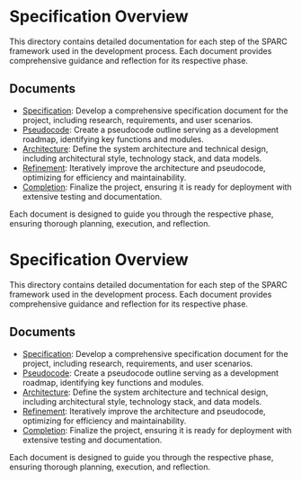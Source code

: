 # Specification Overview

This directory contains detailed documentation for each step of the SPARC framework used in the development process. Each document provides comprehensive guidance and reflection for its respective phase.

## Documents

- [Specification](Specification.md): Develop a comprehensive specification document for the project, including research, requirements, and user scenarios.
- [Pseudocode](Pseudocode.md): Create a pseudocode outline serving as a development roadmap, identifying key functions and modules.
- [Architecture](Architecture.md): Define the system architecture and technical design, including architectural style, technology stack, and data models.
- [Refinement](Refinement.md): Iteratively improve the architecture and pseudocode, optimizing for efficiency and maintainability.
- [Completion](Completion.md): Finalize the project, ensuring it is ready for deployment with extensive testing and documentation.

Each document is designed to guide you through the respective phase, ensuring thorough planning, execution, and reflection.
# Specification Overview

This directory contains detailed documentation for each step of the SPARC framework used in the development process. Each document provides comprehensive guidance and reflection for its respective phase.

## Documents

- [Specification](Specification.md): Develop a comprehensive specification document for the project, including research, requirements, and user scenarios.
- [Pseudocode](Pseudocode.md): Create a pseudocode outline serving as a development roadmap, identifying key functions and modules.
- [Architecture](Architecture.md): Define the system architecture and technical design, including architectural style, technology stack, and data models.
- [Refinement](Refinement.md): Iteratively improve the architecture and pseudocode, optimizing for efficiency and maintainability.
- [Completion](Completion.md): Finalize the project, ensuring it is ready for deployment with extensive testing and documentation.

Each document is designed to guide you through the respective phase, ensuring thorough planning, execution, and reflection.
